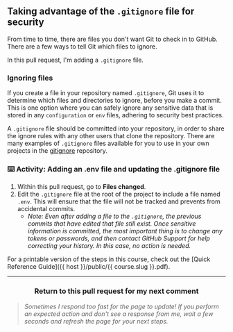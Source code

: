 ## Taking advantage of the `.gitignore` file for security

From time to time, there are files you don't want Git to check in to GitHub. There are a few ways to tell Git which files to ignore.

In this pull request, I'm adding a `.gitignore` file.

### Ignoring files

If you create a file in your repository named `.gitignore`, Git uses it to determine which files and directories to ignore, before you make a commit. This is one option where you can safely ignore any sensitive data that is stored in any `configuration` or `env` files, adhering to security best practices.

A `.gitignore` file should be committed into your repository, in order to share the ignore rules with any other users that clone the repository. There are many examples of `.gitignore` files available for you to use in your own projects in the [gitignore](https://github.com/github/gitignore) repository.

### :keyboard: Activity: Adding an .env file and updating the .gitignore file

1. Within this pull request, go to **Files changed**.
1. Edit the `.gitignore` file at the root of the project to include a file named `.env`. This will ensure that the file will not be tracked and prevents from accidental commits.
    - _Note: Even after adding a file to the `.gitignore`, the previous commits that have edited that file still exist. Once sensitive information is committed, the most important thing is to change any tokens or passwords, and then contact GitHub Support for help correcting your history. In this case, no action is needed._

For a printable version of the steps in this course, check out the [Quick Reference Guide]({{ host }}/public/{{ course.slug }}.pdf).

<hr>
<h3 align="center">Return to this pull request for my next comment</h3>

> _Sometimes I respond too fast for the page to update! If you perform an expected action and don't see a response from me, wait a few seconds and refresh the page for your next steps._
